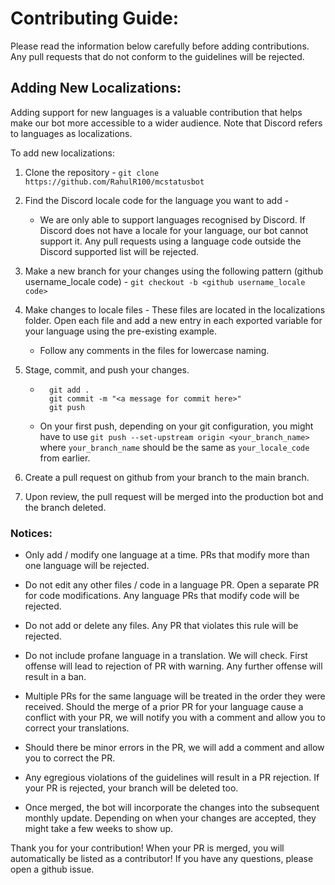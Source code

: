 # Contributing Guide:

Please read the information below carefully before adding contributions. Any pull requests that do not conform to the guidelines will be rejected.

## Adding New Localizations:

Adding support for new languages is a valuable contribution that helps make our bot more accessible to a wider audience. Note that Discord refers to languages as localizations.

To add new localizations:

1. Clone the repository - `git clone https://github.com/RahulR100/mcstatusbot`

2. Find the Discord locale code for the language you want to add -

    - We are only able to support languages recognised by Discord. If Discord does not have a locale for your language, our bot cannot support it. Any pull requests using a language code outside the Discord supported list will be rejected.

3. Make a new branch for your changes using the following pattern (github username_locale code) - `git checkout -b <github username_locale code>`

4. Make changes to locale files - These files are located in the localizations folder. Open each file and add a new entry in each exported variable for your language using the pre-existing example.

    - Follow any comments in the files for lowercase naming.

5. Stage, commit, and push your changes.

    - ```
        git add .
        git commit -m "<a message for commit here>"
        git push
      ```
    - On your first push, depending on your git configuration, you might have to use `git push --set-upstream origin <your_branch_name>` where `your_branch_name` should be the same as `your_locale_code` from earlier.

6. Create a pull request on github from your branch to the main branch.

7. Upon review, the pull request will be merged into the production bot and the branch deleted.

### Notices:

-   Only add / modify one language at a time. PRs that modify more than one language will be rejected.

-   Do not edit any other files / code in a language PR. Open a separate PR for code modifications. Any language PRs that modify code will be rejected.

-   Do not add or delete any files. Any PR that violates this rule will be rejected.

-   Do not include profane language in a translation. We will check. First offense will lead to rejection of PR with warning. Any further offense will result in a ban.

-   Multiple PRs for the same language will be treated in the order they were received. Should the merge of a prior PR for your language cause a conflict with your PR, we will notify you with a comment and allow you to correct your translations.

-   Should there be minor errors in the PR, we will add a comment and allow you to correct the PR.

-   Any egregious violations of the guidelines will result in a PR rejection. If your PR is rejected, your branch will be deleted too.

-   Once merged, the bot will incorporate the changes into the subsequent monthly update. Depending on when your changes are accepted, they might take a few weeks to show up.

Thank you for your contribution! When your PR is merged, you will automatically be listed as a contributor! If you have any questions, please open a github issue.
